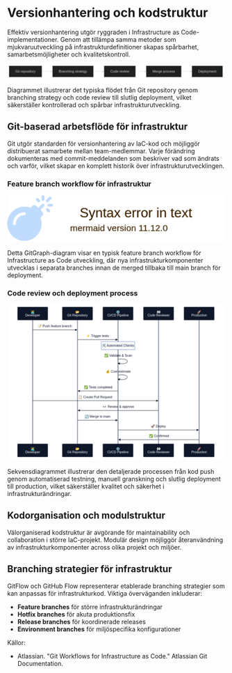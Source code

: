 # Versionhantering och kodstruktur

Effektiv versionhantering utgör ryggraden i Infrastructure as Code-implementationer. Genom att tillämpa samma metoder som mjukvaruutveckling på infrastrukturdefinitioner skapas spårbarhet, samarbetsmöjligheter och kvalitetskontroll.

![Versionhantering och kodstruktur](images/diagram_03_kapitel2.png)

Diagrammet illustrerar det typiska flödet från Git repository genom branching strategy och code review till slutlig deployment, vilket säkerställer kontrollerad och spårbar infrastrukturutveckling.

## Git-baserad arbetsflöde för infrastruktur

Git utgör standarden för versionhantering av IaC-kod och möjliggör distribuerat samarbete mellan team-medlemmar. Varje förändring dokumenteras med commit-meddelanden som beskriver vad som ändrats och varför, vilket skapar en komplett historik över infrastrukturutvecklingen.

### Feature branch workflow för infrastruktur

![Git feature workflow](images/git_feature_workflow.png)

Detta GitGraph-diagram visar en typisk feature branch workflow för Infrastructure as Code utveckling, där nya infrastrukturkomponenter utvecklas i separata branches innan de merged tillbaka till main branch för deployment.

### Code review och deployment process

![Code review sequence](images/code_review_sequence.png)

Sekvensdiagrammet illustrerar den detaljerade processen från kod push genom automatiserad testning, manuell granskning och slutlig deployment till production, vilket säkerställer kvalitet och säkerhet i infrastrukturändringar.

## Kodorganisation och modulstruktur

Välorganiserad kodstruktur är avgörande för maintainability och collaboration i större IaC-projekt. Modulär design möjliggör återanvändning av infrastrukturkomponenter across olika projekt och miljöer.

## Branching strategier för infrastruktur

GitFlow och GitHub Flow representerar etablerade branching strategier som kan anpassas för infrastrukturkod. Viktiga överväganden inkluderar:

- **Feature branches** för större infrastrukturändringar
- **Hotfix branches** för akuta produktionsfix
- **Release branches** för koordinerade releases
- **Environment branches** för miljöspecifika konfigurationer

Källor:
- Atlassian. "Git Workflows for Infrastructure as Code." Atlassian Git Documentation.